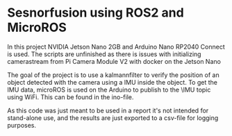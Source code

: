 # Sesnorfusion using ROS2 and MicroROS 

In this project NVIDIA Jetson Nano 2GB and Arduino Nano RP2040 Connect is used. The scripts are unfinished as there is issues with initializing camerastream from Pi Camera Module V2 with docker on the Jetson Nano

The goal of the project is to use a kalmannfilter to verify the position of an object detected with the camera using a IMU inside the object. 
To get the IMU data, microROS is used on the Arduino to publish to the \IMU topic using WiFi. This can be found in the ino-file.

As this code was just meant to be used in a report it's not intended for stand-alone use, and the results are just exported to a csv-file for logging purposes.
